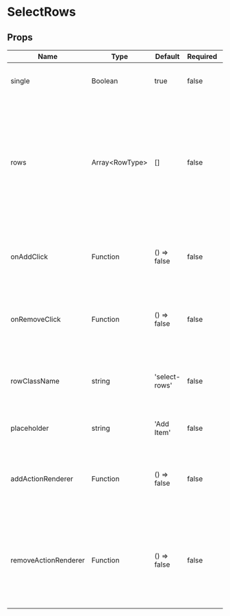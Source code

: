 # SelectRows

## Props
| Name                 | Type                 | Default       | Required | Description                                                                                                                                                                  |
| -------------------- | -------------------- | ------------- | -------- | ---------------------------------------------------------------------------------------------------------------------------------------------------------------------------- |
| single               | Boolean              | true          | false    | If true, only one item can be added to the props row                                                                                                                         |
| rows                 | Array&lt;RowType&gt; | []            | false    | Array of objects with each object having the follow prop shape:<br>`{ key, value }`. each item is used to render a `button element`. onClick<br>`onRemoveClick` is triggered |
| onAddClick           | Function             | () => false   | false    | Function used to append item to `row` from control logic in upperscope                                                                                                       |
| onRemoveClick        | Function             | () => false   | false    | Function used to remove item to `row` from control logic in upperscope                                                                                                       |
| rowClassName         | string               | 'select-rows' | false    | css class name given to each `button element` mapped out from `row` array                                                                                                    |
| placeholder          | string               | 'Add Item'    | false    | button text for `add item button element`                                                                                                                                    |
| addActionRenderer    | Function             | () => false   | false    | function that returns jsx(content) in the `add item button element` after<br>its `placeholder`                                                                               |
| removeActionRenderer | Function             | () => false   | false    | function that renders jsx(content) in for each mapped out row item<br>`(button element)`. This will display after the button's text                                          |
